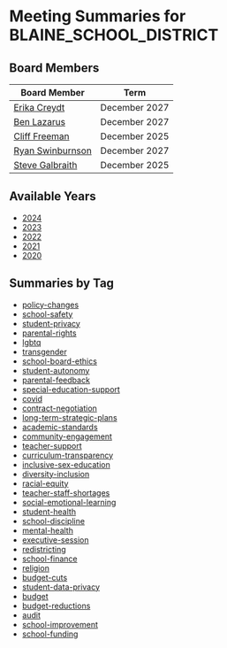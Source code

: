 # Meeting Summaries for BLAINE_SCHOOL_DISTRICT

## Board Members

| Board Member       | Term           |
|--------------------|----------------|
| [Erika Creydt](board_member_6.md) | December 2027 |
| [Ben Lazarus](board_member_7.md) | December 2027 |
| [Cliff Freeman](board_member_8.md) | December 2025 |
| [Ryan Swinburnson](board_member_9.md) | December 2027 |
| [Steve Galbraith](board_member_10.md) | December 2025 |

## Available Years
- [2024](school_board_7_year_2024.md)
- [2023](school_board_7_year_2023.md)
- [2022](school_board_7_year_2022.md)
- [2021](school_board_7_year_2021.md)
- [2020](school_board_7_year_2020.md)

## Summaries by Tag
- [policy-changes](school_board_7_tag_policy-changes.md)
- [school-safety](school_board_7_tag_school-safety.md)
- [student-privacy](school_board_7_tag_student-privacy.md)
- [parental-rights](school_board_7_tag_parental-rights.md)
- [lgbtq](school_board_7_tag_lgbtq.md)
- [transgender](school_board_7_tag_transgender.md)
- [school-board-ethics](school_board_7_tag_school-board-ethics.md)
- [student-autonomy](school_board_7_tag_student-autonomy.md)
- [parental-feedback](school_board_7_tag_parental-feedback.md)
- [special-education-support](school_board_7_tag_special-education-support.md)
- [covid](school_board_7_tag_covid.md)
- [contract-negotiation](school_board_7_tag_contract-negotiation.md)
- [long-term-strategic-plans](school_board_7_tag_long-term-strategic-plans.md)
- [academic-standards](school_board_7_tag_academic-standards.md)
- [community-engagement](school_board_7_tag_community-engagement.md)
- [teacher-support](school_board_7_tag_teacher-support.md)
- [curriculum-transparency](school_board_7_tag_curriculum-transparency.md)
- [inclusive-sex-education](school_board_7_tag_inclusive-sex-education.md)
- [diversity-inclusion](school_board_7_tag_diversity-inclusion.md)
- [racial-equity](school_board_7_tag_racial-equity.md)
- [teacher-staff-shortages](school_board_7_tag_teacher-staff-shortages.md)
- [social-emotional-learning](school_board_7_tag_social-emotional-learning.md)
- [student-health](school_board_7_tag_student-health.md)
- [school-discipline](school_board_7_tag_school-discipline.md)
- [mental-health](school_board_7_tag_mental-health.md)
- [executive-session](school_board_7_tag_executive-session.md)
- [redistricting](school_board_7_tag_redistricting.md)
- [school-finance](school_board_7_tag_school-finance.md)
- [religion](school_board_7_tag_religion.md)
- [budget-cuts](school_board_7_tag_budget-cuts.md)
- [student-data-privacy](school_board_7_tag_student-data-privacy.md)
- [budget](school_board_7_tag_budget.md)
- [budget-reductions](school_board_7_tag_budget-reductions.md)
- [audit](school_board_7_tag_audit.md)
- [school-improvement](school_board_7_tag_school-improvement.md)
- [school-funding](school_board_7_tag_school-funding.md)

